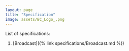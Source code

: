 ```yaml
---
layout: page
title: "Specification"
image: assets/BC_Logo_.png
---
```


List of specifications:

1. [Broadcast]({% link specifications/Broadcast.md %})
